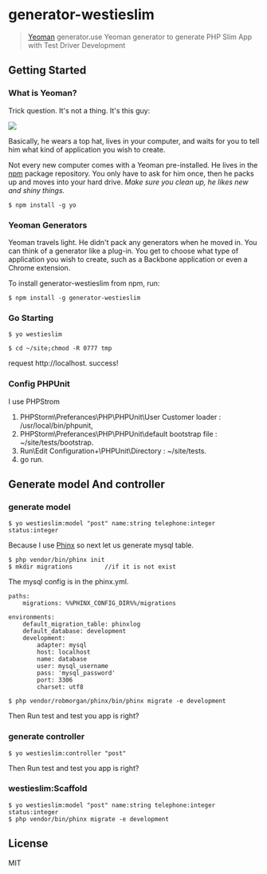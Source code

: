 # generator-westieslim
> [Yeoman](http://yeoman.io) generator.use Yeoman generator to generate PHP Slim App with Test Driver Development


## Getting Started

### What is Yeoman?

Trick question. It's not a thing. It's this guy:

![](http://i.imgur.com/JHaAlBJ.png)

Basically, he wears a top hat, lives in your computer, and waits for you to tell him what kind of application you wish to create.

Not every new computer comes with a Yeoman pre-installed. He lives in the [npm](https://npmjs.org) package repository. You only have to ask for him once, then he packs up and moves into your hard drive. *Make sure you clean up, he likes new and shiny things.*

```
$ npm install -g yo
```

### Yeoman Generators

Yeoman travels light. He didn't pack any generators when he moved in. You can think of a generator like a plug-in. You get to choose what type of application you wish to create, such as a Backbone application or even a Chrome extension.

To install generator-westieslim from npm, run:

```
$ npm install -g generator-westieslim
```




### Go Starting

```
$ yo westieslim
```

```
$ cd ~/site;chmod -R 0777 tmp
```

request http://localhost.    success!

### Config PHPUnit

I use PHPStrom

1. PHPStorm\Preferances\PHP\PHPUnit\User Customer loader : /usr/local/bin/phpunit,
2. PHPStorm\Preferances\PHP\PHPUnit\default bootstrap file : ~/site/tests/bootstrap.
3. Run\Edit Configuration\+\PHPUnit\Directory :  ~/site/tests.
4. go run.

## Generate model And controller

### generate model

```
$ yo westieslim:model "post" name:string telephone:integer status:integer
```
Because I use [Phinx](http://phinx.org/) so next let us generate mysql table.

```
$ php vendor/bin/phinx init
$ mkdir migrations         //if it is not exist
```

The mysql config is in the phinx.yml.
```
paths:
    migrations: %%PHINX_CONFIG_DIR%%/migrations

environments:
    default_migration_table: phinxlog
    default_database: development
    development:
        adapter: mysql
        host: localhost
        name: database
        user: mysql_username
        pass: 'mysql_password'
        port: 3306
        charset: utf8
```

```
$ php vendor/robmorgan/phinx/bin/phinx migrate -e development
```
Then Run test and test you app is right?

### generate controller

```
$ yo westieslim:controller "post"
```

Then Run test and test you app is right?

### westieslim:Scaffold

```
$ yo westieslim:model "post" name:string telephone:integer status:integer
$ php vendor/bin/phinx migrate -e development
```

## License

MIT
